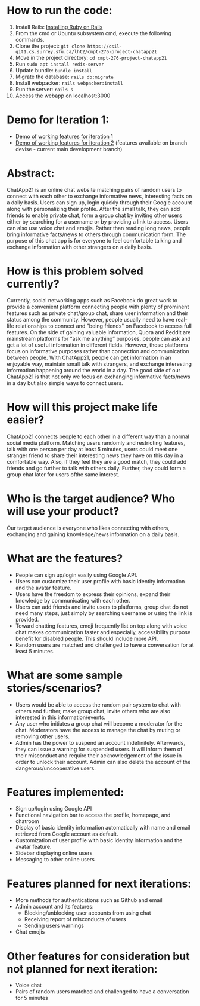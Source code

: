 # How to run the code:
1. Install Rails: [Installing Ruby on Rails](https://gorails.com/setup/osx/10.14-mojave)
2. From the cmd or Ubuntu subsystem cmd, execute the following commands.
3. Clone the project: `git clone https://csil-git1.cs.surrey.sfu.ca/lht2/cmpt-276-project-chatapp21`
4. Move in the project directory: `cd cmpt-276-project-chatapp21`
5. Run `sudo apt install redis-server`
6. Update bundle: `bundle install`
7. Migrate the database: `rails db:migrate`
8. Install webpacker: `rails webpacker:install`
9. Run the server: `rails s`
10. Access the webapp on localhost:3000

# Demo for Iteration 1:
- [Demo of working features for iteration 1](https://youtu.be/FAXAeFcwV_Q) 
- [Demo of working features for iteration 2](https://youtu.be/1PqcAlPoILA) (features available on branch devise - current main development branch)

# Abstract: 
ChatApp21 is an online chat website matching pairs of random users to connect with each other to exchange informative news, interesting facts on a daily basis. Users can sign up, login quickly through their Google account along with personalizing their profile. After the small talk, they can add friends to enable private chat, form a group chat by inviting other users either by searching for a username or by providing a link to access. Users can also use voice chat and emojis. Rather than reading long news, people bring informative facts/news to others through communication form. The purpose of this chat app is for everyone to feel comfortable talking and exchange information with other strangers on a daily basis.
 
# How is this problem solved currently?
Currently, social networking apps such as Facebook do great work to provide a convenient platform connecting people with plenty of prominent features such as private chat/group chat, share user information and their status among the community. However, people usually need to have real-life relationships to connect and "being friends" on Facebook to access full features.
On the side of gaining valuable information, Quora and Reddit are mainstream platforms for “ask me anything” purposes, people can ask and get a lot of useful information in different fields. However, those platforms focus on informative purposes rather than connection and communication between people.
With ChatApp21, people can get information in an enjoyable way, maintain small talk with strangers, and exchange interesting information happening around the world in a day. The good side of our ChatApp21 is that not only we focus on exchanging informative facts/news in a day but also simple ways to connect users.
 
# How will this project make life easier?
ChatApp21 connects people to each other in a different way than a normal social media platform. Matching users randomly and restricting features, talk with one person per day at least 5 minutes, users could meet one stranger friend to share their interesting news they have on this day in a comfortable way. 
Also, if they feel they are a good match, they could add friends and go further to talk with others daily. Further, they could form a group chat later for users ofthe same interest.

# Who is the target audience? Who will use your product?
Our target audience is everyone who likes connecting with others, exchanging and gaining knowledge/news information on a daily basis.

# What are the features?
- People can sign up/login easily using Google API. 
- Users can customize their user profile with basic identity information and the avatar feature.
- Users have the freedom to express their opinions, expand their knowledge by communicating with each other. 
- Users can add friends and invite users to platforms, group chat do not need many steps, just simply by searching username or using the link is provided.
- Toward chatting features, emoji frequently list on top along with voice chat makes communication faster and especially, accessibility purpose benefit for disabled people. This should include more API.
- Random users are matched and challenged to have a conversation for at least 5 minutes.
 
# What are some sample stories/scenarios?
- Users would be able to access the random pair system to chat with others and further, make group chat, invite others who are also interested in this information/events.
- Any user who initiates a group chat will become a moderator for the chat. Moderators have the access to manage the chat by muting or removing other users. 
- Admin has the power to suspend an account indefinitely. Afterwards, they can issue a warning for suspended users. It will inform them of their misconduct and require their acknowledgement of the issue in order to unlock their account. Admin can also delete the account of the dangerous/uncooperative users.

# Features implemented:
- Sign up/login using Google API
- Functional navigation bar to access the profile, homepage, and chatroom
- Display of basic identity information automatically with name and email retrieved from Google account as default.
- Customization of user profile with basic identity information and the avatar feature.
- Sidebar displaying online users
- Messaging to other online users

# Features planned for next iterations:
- More methods for authentications such as Github and email
- Admin account and its features:
    + Blocking/unblocking user accounts from using chat
    + Receiving report of misconducts of users
    + Sending users warnings
- Chat emojis

# Other features for consideration but not planned for next iteration:
- Voice chat
- Pairs of random users matched and challenged to have a conversation for 5 minutes


